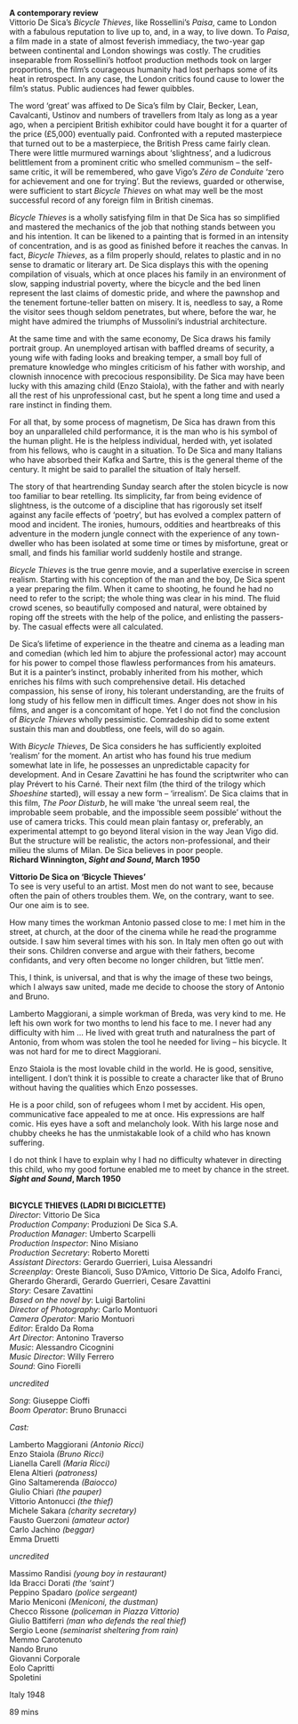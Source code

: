 

**A contemporary review**  
Vittorio De Sica’s _Bicycle Thieves_, like Rossellini’s _Paisa_, came to London with a fabulous reputation to live up to, and, in a way, to live down. To _Paisa_, a film made in a state of almost feverish immediacy, the two-year gap between continental and London showings was costly. The crudities inseparable from Rossellini’s hotfoot production methods took on larger proportions, the film’s courageous humanity had lost perhaps some of its heat in retrospect. In any case, the London critics found cause to lower the film’s status. Public audiences had fewer quibbles.

The word ‘great’ was affixed to De Sica’s film by Clair, Becker, Lean, Cavalcanti, Ustinov and numbers of travellers from Italy as long as a year ago, when a percipient British exhibitor could have bought it for a quarter of the price (£5,000) eventually paid. Confronted with a reputed masterpiece that turned out to be a masterpiece, the British Press came fairly clean. There were little murmured warnings about ‘slightness’, and a ludicrous belittlement from a prominent critic who smelled communism – the self-same critic, it will be remembered, who gave Vigo’s _Zéro de Conduite_ ‘zero for achievement and one for trying’. But the reviews, guarded or otherwise, were sufficient to start _Bicycle Thieves_ on what may well be the most successful record of any foreign film in British cinemas.

_Bicycle Thieves_ is a wholly satisfying film in that De Sica has so simplified and mastered the mechanics of the job that nothing stands between you and his intention. It can be likened to a painting that is formed in an intensity of concentration, and is as good as finished before it reaches the canvas. In fact, _Bicycle Thieves_, as a film properly should, relates to plastic and in no sense to dramatic or literary art. De Sica displays this with the opening compilation of visuals, which at once places his family in an environment of slow, sapping industrial poverty, where the bicycle and the bed linen represent the last claims of domestic pride, and where the pawnshop and the tenement fortune-teller batten on misery. It is, needless to say, a Rome the visitor sees though seldom penetrates, but where, before the war, he might have admired the triumphs of Mussolini’s industrial architecture.

At the same time and with the same economy, De Sica draws his family portrait group. An unemployed artisan with baffled dreams of security, a young wife with fading looks and breaking temper, a small boy full of premature knowledge who mingles criticism of his father with worship, and clownish innocence with precocious responsibility. De Sica may have been lucky with this amazing child (Enzo Staiola), with the father and with nearly all the rest of his unprofessional cast, but he spent a long time and used a rare instinct in finding them.

For all that, by some process of magnetism, De Sica has drawn from this boy an unparalleled child performance, it is the man who is his symbol of the human plight. He is the helpless individual, herded with, yet isolated from his fellows, who is caught in a situation. To De Sica and many Italians who have absorbed their Kafka and Sartre, this is the general theme of the century. It might be said to parallel the situation of Italy herself.

The story of that heartrending Sunday search after the stolen bicycle is now too familiar to bear retelling. Its simplicity, far from being evidence of slightness, is the outcome of a discipline that has rigorously set itself against any facile effects of ‘poetry’, but has evolved a complex pattern of mood and incident. The ironies, humours, oddities and heartbreaks of this adventure in the modern jungle connect with the experience of any town-dweller who has been isolated at some time or times by misfortune, great or small, and finds his familiar world suddenly hostile  and strange.

_Bicycle Thieves_ is the true genre movie, and a superlative exercise in screen realism. Starting with his conception of the man and the boy, De Sica spent a year preparing the film. When it came to shooting, he found he had no need to refer to the script; the whole thing was clear in his mind. The fluid crowd scenes, so beautifully composed and natural, were obtained by roping off the streets with the help of the police, and enlisting the passers-by. The casual effects were all calculated.

De Sica’s lifetime of experience in the theatre and cinema as a leading man and comedian (which led him to abjure the professional actor) may account for his power to compel those flawless performances from his amateurs. But it is a painter’s instinct, probably inherited from his mother, which enriches his films with such comprehensive detail. His detached compassion, his sense of irony, his tolerant understanding, are the fruits of long study of his fellow men in difficult times. Anger does not show in his films, and anger is a concomitant of hope. Yet I do not find the conclusion of _Bicycle Thieves_ wholly pessimistic. Comradeship did to some extent sustain this man and doubtless, one feels, will do so again.

With _Bicycle Thieves_, De Sica considers he has sufficiently exploited ‘realism’ for the moment. An artist who has found his true medium somewhat late in life, he possesses an unpredictable capacity for development. And in Cesare Zavattini he has found the scriptwriter who can play Prévert to his Carné. Their next film (the third of the trilogy which _Shoeshine_ started), will essay a new form – ‘irrealism’.  De Sica claims that in this film, _The Poor Disturb_, he will make ‘the unreal seem real, the improbable seem probable, and the impossible seem possible’ without the use of camera tricks. This could mean plain fantasy or, preferably, an experimental attempt to go beyond literal vision in the way Jean Vigo did. But the structure will be realistic, the actors non-professional, and their milieu the slums of Milan.  De Sica believes in poor people.  
**Richard Winnington, _Sight and Sound_, March 1950**

**Vittorio De Sica on ‘Bicycle Thieves’**  
To see is very useful to an artist. Most men do not want to see, because often the pain of others troubles them. We, on the contrary, want to see. Our one aim is  to see.

How many times the workman Antonio passed close to me: I met him in the street, at church, at the door of the cinema while he read·the programme outside. I saw him several times with his son. In Italy men often go out with their sons. Children converse and argue with their fathers, become confidants, and very often become no longer children, but ‘little men’.

This, I think, is universal, and that is why the image of these two beings, which I always saw united, made me decide to choose the story of Antonio and Bruno.

Lamberto Maggiorani, a simple workman of Breda, was very kind to me. He left his own work for two months to lend his face to me. I never had any difficulty with him ... He lived with great truth and naturalness the part of Antonio, from whom was stolen the tool he needed for living – his bicycle. It was not hard for me to direct Maggiorani.

Enzo Staiola is the most lovable child in the world. He is good, sensitive, intelligent. I don’t think it is possible to create a character like that of Bruno without having the qualities which Enzo possesses.

He is a poor child, son of refugees whom I met by accident. His open, communicative face appealed to me at once. His expressions are half comic. His eyes have a soft and melancholy look. With his large nose and chubby cheeks he has the unmistakable look of a child who has known suffering.

I do not think I have to explain why I had no difficulty whatever in directing this child, who my good fortune enabled me to meet by chance in the street.  
**_Sight and Sound_, March 1950**
<br><br>

**BICYCLE THIEVES (LADRI DI BICICLETTE)**  
_Director_: Vittorio De Sica  
_Production Company_: Produzioni De Sica S.A.  
_Production Manager_: Umberto Scarpelli  
_Production Inspector_: Nino Misiano  
_Production Secretary_: Roberto Moretti  
_Assistant Directors_: Gerardo Guerrieri,  Luisa Alessandri  
_Screenplay_: Oreste Biancoli, Suso D’Amico,  Vittorio De Sica, Adolfo Franci, Gherardo Gherardi, Gerardo Guerrieri, Cesare Zavattini  
_Story_: Cesare Zavattini  
_Based on the novel by_: Luigi Bartolini  
_Director of Photography_: Carlo Montuori  
_Camera Operator_: Mario Montuori  
_Editor_: Eraldo Da Roma  
_Art Director_: Antonino Traverso  
_Music_: Alessandro Cicognini  
_Music Director_: Willy Ferrero  
_Sound_: Gino Fiorelli

_uncredited_

_Song_: Giuseppe Cioffi  
_Boom Operator_: Bruno Brunacci

_Cast:_

Lamberto Maggiorani _(Antonio Ricci)_  
Enzo Staiola _(Bruno Ricci)_  
Lianella Carell _(Maria Ricci)_  
Elena Altieri _(patroness)_  
Gino Saltamerenda _(Baiocco)_  
Giulio Chiari _(the pauper)_  
Vittorio Antonucci _(the thief)_  
Michele Sakara _(charity secretary)_  
Fausto Guerzoni _(amateur actor)_  
Carlo Jachino _(beggar)_  
Emma Druetti

_uncredited_

Massimo Randisi _(young boy in restaurant)_  
Ida Bracci Dorati _(the ‘saint’)_  
Peppino Spadaro _(police sergeant)_  
Mario Meniconi _(Meniconi, the dustman)_  
Checco Rissone _(policeman in Piazza Vittorio)_  
Giulio Battiferri _(man who defends the real thief)_  
Sergio Leone _(seminarist sheltering from rain)_  
Memmo Carotenuto  
Nando Bruno  
Giovanni Corporale  
Eolo Capritti  
Spoletini

Italy 1948

89 mins
<!--stackedit_data:
eyJoaXN0b3J5IjpbMTM2ODgyMzQ0NiwtOTQ3NzU2MTgxXX0=
-->